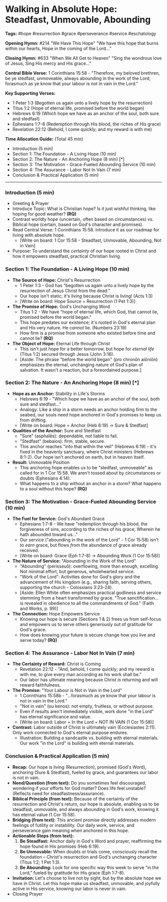 # Walking in Absolute Hope: Steadfast, Unmovable, Abounding

**Tags:** #hope #resurrection #grace #perseverance #service #eschatology

**Opening Hymn:** #214 "We Have This Hope"
"We have this hope that burns within our hearts, Hope in the coming of the Lord..."

**Closing Hymn:** #633 "When We All Get to Heaven"
"Sing the wondrous love of Jesus, Sing His mercy and His grace..."

**Central Bible Verse:** 1 Corinthians 15:58 - "Therefore, my beloved brethren, be ye stedfast, unmoveable, always abounding in the work of the Lord, forasmuch as ye know that your labour is not in vain in the Lord."

**Key Supporting Verses:**
*   1 Peter 1:3 (Begotten us again unto a lively hope by the resurrection)
*   Titus 1:2 (Hope of eternal life, promised before the world began)
*   Hebrews 6:19 (Which hope we have as an anchor of the soul, both sure and stedfast)
*   Ephesians 1:7-8 (Redemption through His blood, the riches of His grace)
*   Revelation 22:12 (Behold, I come quickly; and my reward is with me)

**Time Allocation Guide:** (Total 45 min)
*   Introduction (5 min)
*   Section 1: The Foundation - A Living Hope (10 min)
*   Section 2: The Nature - An Anchoring Hope (8 min) [*]
*   Section 3: The Motivation - Grace-Fueled Abounding Service (10 min)
*   Section 4: The Assurance - Labor Not In Vain (7 min)
*   Conclusion & Practical Application (5 min)

---

### Introduction (5 min)

*   Greeting & Prayer
*   Introduce Topic: What is Christian hope? Is it just wishful thinking, like hoping for good weather? **(RQ)**
*   Contrast worldly hope (uncertain, often based on circumstances) vs. Biblical hope (certain, based on God's character and promises).
*   Read Central Verse: 1 Corinthians 15:58. Introduce it as our roadmap for living with absolute hope.
    *   [Write on board: 1 Cor 15:58 - Steadfast, Unmovable, Abounding, Not in Vain]
*   Purpose: To understand the *certainty* of our hope rooted in Christ and how it empowers steadfast, practical Christian living.

### Section 1: The Foundation - A Living Hope (10 min)

*   **The Source of Hope:** Christ's Resurrection
    *   1 Peter 1:3 - God has "begotten us again unto a lively hope by the resurrection of Jesus Christ from the dead."
    *   Our hope isn't static; it's *living* because Christ is living! (Acts 1:3)
    *   [Write on board: Hope Source = Resurrection (1 Pet 1:3)]
*   **The Promise of Hope:** God's Unchanging Word
    *   Titus 1:2 - We have "hope of eternal life, which God, that cannot lie, promised before the world began."
    *   This hope predates our existence; it's rooted in God's eternal plan and His very nature. He *cannot* lie. (Numbers 23:19)
    *   How firm is a promise from someone who existed before time and cannot lie? **(RQ)**
*   **The Object of Hope:** Eternal Life through Christ
    *   This isn't just hope for a better tomorrow, but hope for *eternal life* (Titus 1:2) secured through Jesus (John 3:16).
    *   [Aside: The phrase "before the world began" (pro chronōn aiōniōn) emphasizes the eternal, unchanging nature of God's plan of salvation. It wasn't a reaction, but a foreordained purpose.]

### Section 2: The Nature - An Anchoring Hope (8 min) [*]

*   **Hope as an Anchor:** Stability in Life's Storms
    *   Hebrews 6:19 - "Which hope we have as an anchor of the soul, both sure and stedfast..."
    *   Analogy: Like a ship in a storm needs an anchor holding firm to the seabed, our souls need hope anchored in God's promises to keep us from drifting.
    *   [Write on board: Hope = Anchor (Heb 6:19) -> Sure & Stedfast]
*   **Qualities of the Anchor:** Sure and Stedfast
    *   "Sure" (asphalēs): dependable, not liable to fail.
    *   "Stedfast" (bebaios): firm, stable, secure.
    *   This anchor reaches "into that within the veil" (Hebrews 6:19) - it's fixed in the heavenly sanctuary, where Christ ministers (Hebrews 8:1-2). Our hope isn't anchored on earth, but in heaven itself.
*   **Result:** Unmovable Position
    *   This anchoring hope enables us to be "stedfast, unmoveable" as called for in 1 Cor 15:58. We aren't tossed about by circumstances or doubts (Ephesians 4:14).
    *   What happens to a ship without an anchor in a storm? What happens to a soul without this hope? **(RQ)**

### Section 3: The Motivation - Grace-Fueled Abounding Service (10 min)

*   **The Fuel for Service:** God's Abundant Grace
    *   Ephesians 1:7-8 - We have "redemption through his blood, the forgiveness of sins, according to the riches of his grace; Wherein he hath abounded toward us..."
    *   Our service ("abounding in the work of the Lord" - 1 Cor 15:58) isn't *to earn* grace, but flows *from* the abundance of grace already received.
    *   [Write on board: Grace (Eph 1:7-8) -> Abounding Work (1 Cor 15:58)]
*   **The Nature of Service:** "Abounding in the Work of the Lord"
    *   "Abounding" (perisseuō): overflowing, more than enough, excelling. Not minimal effort, but generous, wholehearted service.
    *   "Work of the Lord": Activities done for God's glory and the advancement of His kingdom (e.g., sharing faith, serving others, supporting the church - Colossians 3:23-24).
    *   [Aside: Ellen White often emphasizes practical godliness and service stemming from a heart transformed by grace. "True sanctification... is revealed in obedience to all the commandments of God." (Faith and Works, p. 99)]
*   **The Connection:** Hope Empowers Service
    *   Knowing our hope is secure (Sections 1 & 2) frees us from self-focus and empowers us to serve others generously out of gratitude for God's grace.
    *   How does knowing your future is secure change how you live and serve today? **(RQ)**

### Section 4: The Assurance - Labor Not In Vain (7 min)

*   **The Certainty of Reward:** Christ is Coming
    *   Revelation 22:12 - "And, behold, I come quickly; and my reward is with me, to give every man according as his work shall be."
    *   Our labor has ultimate meaning because Christ *is* returning and will reward faithfulness.
*   **The Promise:** "Your Labour is Not in Vain in the Lord"
    *   1 Corinthians 15:58b - "...forasmuch as ye know that your labour is not in vain in the Lord."
    *   "Not in vain" (ou kenos): not empty, fruitless, or without purpose.
    *   Even if results aren't immediately visible, work done "in the Lord" has eternal significance and value.
    *   [Write on board: Labor + In the Lord = NOT IN VAIN (1 Cor 15:58)]
*   **Contrast:** Labor outside of Christ *is* ultimately vain (Ecclesiastes 2:11). Only work connected to God's eternal purpose endures.
    *   Illustration: Building a sandcastle vs. building with eternal materials. Our work "in the Lord" is building with eternal materials.

### Conclusion & Practical Application (5 min)

*   **Recap:** Our hope is living (Resurrection), promised (God's Word), anchoring (Sure & Stedfast), fueled by grace, and guarantees our labor is not in vain.
*   **Need/Question (from text):** Do you sometimes feel discouraged, wondering if your efforts for God matter? Does life feel unstable? (Reflects need for steadfastness/assurance).
*   **Biblical Principle (from text):** Because of the certainty of the resurrection and Christ's return, our hope is absolute, enabling us to be steadfast, unmovable, and always abounding in God's work, knowing it has eternal value (1 Cor 15:58).
*   **Bridging (from text):** This ancient promise directly addresses modern feelings of futility or instability. Our daily work, service, and perseverance gain meaning when anchored in this hope.
*   **Actionable Steps (from text):**
    1.  **Be Steadfast:** Anchor daily in God's Word and prayer, reaffirming the hope found in His promises (Heb 6:19).
    2.  **Be Unmovable:** When doubts or trials come, consciously recall the foundation – Christ's resurrection and God's unchanging character (Titus 1:2; 1 Pet 1:3).
    3.  **Be Abounding:** Look for one specific way this week to serve "in the Lord," fueled by gratitude for His grace (Eph 1:7-8).
*   **Invitation:** Let's choose to live not by sight, but by the absolute hope we have in Christ. Let this hope make us steadfast, unmovable, and joyfully active in His service, knowing our labor is never in vain.
*   Closing Prayer